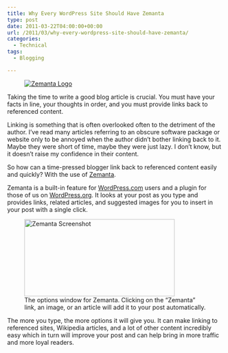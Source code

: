 ```yaml
---
title: Why Every WordPress Site Should Have Zemanta
type: post
date: 2011-03-22T04:00:00+00:00
url: /2011/03/why-every-wordpress-site-should-have-zemanta/
categories:
  - Technical
tags:
  - Blogging

---
```

<div class="wp-block-image">
  <figure class="alignleft"><a href="http://www.zemanta.com/"><img decoding="async" src="/images/2011/03/Zemanta-logo.png" alt="Zemanta Logo" class="wp-image-2190" title="Zemanta Logo" /></a></figure>
</div>

Taking the time to write a good blog article is crucial. You must have your facts in line, your thoughts in order, and you must provide links back to referenced content.

Linking is something that is often overlooked often to the detriment of the author. I’ve read many articles referring to an obscure software package or website only to be annoyed when the author didn’t bother linking back to it. Maybe they were short of time, maybe they were just lazy. I don’t know, but it doesn’t raise my confidence in their content.

So how can a time-pressed blogger link back to referenced content easily and quickly? With the use of <a href="http://wordpress.org/extend/plugins/zemanta/" target="_blank" rel="noopener noreferrer">Zemanta</a>.

Zemanta is a built-in feature for <a href="http://www.wordpress.com" target="_blank" rel="noopener noreferrer">WordPress.com</a> users and a plugin for those of us on <a href="http://www.wordpress.org" target="_blank" rel="noopener noreferrer">WordPress.org</a>. It looks at your post as you type and provides links, related articles, and suggested images for you to insert in your post with a single click.

<div class="wp-block-image">
  <figure class="aligncenter size-large"><img loading="lazy" decoding="async" width="350" height="180" src="/images/2011/03/Zemanta-screenshot-350x180-1.png" alt="Zemanta Screenshot" class="wp-image-271" /><figcaption>The options window for Zemanta. Clicking on the “Zemanta” link, an image, or an article will add it to your post automatically.</figcaption></figure>
</div>

The more you type, the more options it will give you. It can make linking to referenced sites, Wikipedia articles, and a lot of other content incredibly easy which in turn will improve your post and can help bring in more traffic and more loyal readers.